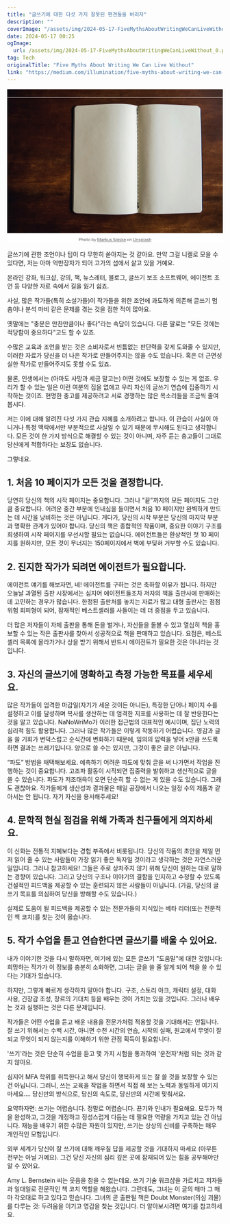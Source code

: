 ```yaml
---
title: "글쓰기에 대한 다섯 가지 잘못된 편견들을 버리자"
description: ""
coverImage: "/assets/img/2024-05-17-FiveMythsAboutWritingWeCanLiveWithout_0.png"
date: 2024-05-17 00:25
ogImage: 
  url: /assets/img/2024-05-17-FiveMythsAboutWritingWeCanLiveWithout_0.png
tag: Tech
originalTitle: "Five Myths About Writing We Can Live Without"
link: "https://medium.com/illumination/five-myths-about-writing-we-can-live-without-87891a320c0d"
---
```



<img src="/assets/img/2024-05-17-FiveMythsAboutWritingWeCanLiveWithout_0.png" />

글쓰기에 관한 조언이나 팁이 다 무한히 쏟아지는 것 같아요. 만약 그걸 니켈로 모을 수 있다면, 저는 아마 억만장자가 되어 고가의 섬에서 살고 있을 거예요.

온라인 강좌, 워크샵, 강의, 책, 뉴스레터, 블로그, 글쓰기 보조 소프트웨어, 에이전트 조언 등 다양한 자료 속에서 길을 잃기 쉽죠.

사실, 많은 작가들(특히 소설가들)이 작가들을 위한 조언에 과도하게 의존해 글쓰기 멈춤이나 분석 마비 같은 문제를 겪는 것을 접한 적이 많아요.

<div class="content-ad"></div>

옛말에는 "충분은 만찬만큼이나 좋다"라는 속담이 있습니다. 다른 말로는 "모든 것에는 적당함이 중요하다"고도 할 수 있죠.

수많은 교육과 조언을 받는 것은 소비자로서 빈틈없는 판단력을 갖게 도와줄 수 있지만, 이러한 자료가 당신을 더 나은 작가로 만들어주지는 않을 수도 있습니다. 혹은 더 근면성실한 작가로 만들어주지도 못할 수도 있죠.

물론, 인생에서는 (아마도 사망과 세금 말고는) 어떤 것에도 보장할 수 있는 게 없죠. 우리가 할 수 있는 일은 이런 여분의 짐을 없애고 우리 자신의 글쓰기 연습에 집중하기 시작하는 것이죠. 현명한 충고를 제공하려고 서로 경쟁하는 많은 목소리들을 조금씩 줄여봅시다.

저는 이에 대해 알려진 다섯 가지 관습 지혜를 소개하려고 합니다. 이 관습이 사실이 아니거나 특정 맥락에서만 부분적으로 사실일 수 있기 때문에 무시해도 된다고 생각합니다. 모든 것이 한 가지 방식으로 해결할 수 있는 것이 아니며, 자주 듣는 충고들이 그대로 당신에게 적합하다는 보장도 없습니다.

<div class="content-ad"></div>

그렇네요.

## 1. 처음 10 페이지가 모든 것을 결정합니다.

당연히 당신의 책의 시작 페이지는 중요합니다. 그러나 "끝"까지의 모든 페이지도 그만큼 중요합니다. 어려운 중간 부분에 인내심을 들이면서 처음 10 페이지만 완벽하게 만드는 데 시간을 낭비하는 것은 아닙니다. 게다가, 당신의 시작 부분은 당신의 마지막 부분과 명확한 관계가 있어야 합니다. 당신의 책은 종합적인 작품이며, 중요한 이야기 구조를 희생하여 시작 페이지를 우선시할 필요는 없습니다. 에이전트들은 환상적인 첫 10 페이지를 원하지만, 모든 것이 무너지는 150페이지에서 벽에 부딪혀 거부할 수도 있습니다.

## 2. 진지한 작가가 되려면 에이전트가 필요합니다.

<div class="content-ad"></div>

에이전트 얘기를 해보자면, 네! 에이전트를 구하는 것은 축하할 이유가 됩니다. 하지만 오늘날 과열된 출판 시장에서는 심지어 에이전트들조차 저자의 책을 출판사에 판매하는 데 고민하는 경우가 많습니다. 한정된 출판처를 놓치는 자료가 많고 대형 출판사는 점점 위험 회피형이 되어, 잠재적인 베스트셀러를 사들이는 데 더 중점을 두고 있습니다.

더 많은 저자들이 자체 출판을 통해 돈을 벌거나, 자신들을 돌볼 수 있고 열심히 책을 홍보할 수 있는 작은 출판사를 찾아서 성공적으로 책을 판매하고 있습니다. 요점은, 베스트셀러 목록에 올라가거나 상을 받기 위해서 반드시 에이전트가 필요한 것은 아니라는 것입니다.

## 3. 자신의 글쓰기에 명확하고 측정 가능한 목표를 세우세요.

많은 작가들이 엄격한 마감일(자기가 세운 것이든 아니든), 특정한 단어나 페이지 수를 설정하고 이를 달성하며 복사를 생산하는 데 엄격한 지표를 사용하는 데 잘 반응한다는 것을 알고 있습니다. NaNoWriMo가 이러한 접근법의 대표적인 예시이며, 집단 노력의 심리적 힘도 활용합니다. 그러나 많은 작가들은 이렇게 작동하기 어렵습니다. 영감과 글을 쓸 기회가 변덕스럽고 순식간에 변화하기 때문에, 임의의 압력을 넣어 x만큼 쓰도록 하면 결과는 쓰레기입니다. 양으로 쓸 수는 있지만, 그것이 좋은 글은 아닙니다.

<div class="content-ad"></div>

“파도” 방법을 채택해보세요. 예측하기 어려운 파도에 맞춰 글을 써 나가면서 작업을 진행하는 것이 중요합니다. 고조파 활동이 시작되면 집중력을 발휘하고 생산적으로 글을 쓸 수 있습니다. 파도가 저조태윽이 오면 단순히 할 수 없는 게 있을 수도 있습니다. 그래도 괜찮아요. 작가들에게 생산성과 결과물은 매일 공장에서 나오는 일정 수의 제품과 같아서는 안 됩니다. 자기 자신을 용서해주세요!

## 4. 문학적 현실 점검을 위해 가족과 친구들에게 의지하세요.

이 신화는 전통적 지혜보다는 경험 부족에서 비롯됩니다. 당신의 작품의 초안을 제일 먼저 읽어 줄 수 있는 사람들이 가장 읽기 좋은 독자일 것이라고 생각하는 것은 자연스러운 일입니다. 그러나 참고하세요! 그들은 주로 상처주지 않기 위해 당신이 원하는 대로 말하는 경향이 있습니다. 그리고 당신의 구조나 이야기의 결함을 인지하고 수정할 수 있도록 건설적인 피드백을 제공할 수 있는 훈련되지 않은 사람들이 아닙니다. (가끔, 당신의 글 쓰기 목표를 의심하여 당신을 방해할 수도 있습니다.)

실제로 도움이 될 피드백을 제공할 수 있는 전문가들의 지식있는 베타 리더(또는 전문적인 책 코치)를 찾는 것이 옳습니다.

<div class="content-ad"></div>

## 5. 작가 수업을 듣고 연습한다면 글쓰기를 배울 수 있어요.

내가 이야기한 것을 다시 말하자면, 여기에 있는 모든 글쓰기 "도움말"에 대한 것입니다: 희망하는 작가가 이 정보를 충분히 소화하면, 그녀는 글을 쓸 줄 알게 되어 책을 쓸 수 있다는 기대가 있습니다.

하지만, 그렇게 빠르게 생각하지 말아야 합니다. 구조, 스토리 아크, 캐릭터 설정, 대화 사용, 긴장감 조성, 장르의 기대치 등을 배우는 것이 가치는 있을 것입니다. 그러나 배우는 것과 실행하는 것은 다른 문제입니다.

작가들은 어떤 수업을 듣고 배운 내용을 전문가처럼 적용할 것을 기대해서는 안됩니다. 잘 쓰기 위해서는 수백 시간, 아니면 수천 시간의 연습, 시작의 실패, 원고에서 무엇이 잘 되고 무엇이 되지 않는지를 이해하기 위한 관점 획득이 필요합니다.

<div class="content-ad"></div>

'쓰기'라는 것은 단순히 수업을 듣고 몇 가지 시험을 통과하여 '운전자'처럼 되는 것과 같지 않아요.

심지어 MFA 학위를 취득한다고 해서 당신이 행복하게 또는 잘 쓸 것을 보장할 수 있는 건 아닙니다. 그러니, 쓰는 교육을 작업을 하면서 직접 해 보는 노력과 동일하게 여기지 마세요.... 당신만의 방식으로, 당신의 속도로, 당신만의 시간에 맞춰서요.

요약하자면: 쓰기는 어렵습니다. 정말로 어렵습니다. 끈기와 인내가 필요해요. 모두가 책을 완성하고, 그것을 개정하고 정성스럽게 다듬는 데 필요한 역량을 가지고 있는 건 아닙니다. 재능을 배우기 위한 수많은 자원이 있지만, 쓰기는 상상의 신비를 구축하는 매우 개인적인 모험입니다.

외부 세계가 당신이 잘 쓰기에 대해 깨우칠 답을 제공할 것을 기대하지 마세요 (아무튼 전부는 아닐 거예요). 그건 당신 자신의 심리 깊은 곳에 잠재되어 있는 힘을 공부해야만 알 수 있어요.

<div class="content-ad"></div>

Amy L. Bernstein 씨는 웃음을 참을 수 없는데요. 쓰기 기술 워크샵을 가르치고 저자들과 일대일로 전문적인 책 코치 역할을 해왔습니다. 그런데도, 그녀는 이 글의 매마 그 매마 각오대로 하고 있다고 믿습니다. 그녀의 곧 출판될 책은 Doubt Monster(의심 괴물)를 다루는 것: 두려움을 이기고 영감을 찾는 것입니다. 더 알아보시려면 여기를 참고하세요.